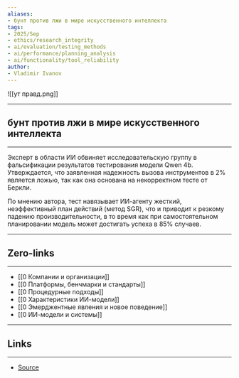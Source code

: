 ```yaml
---
aliases: 
- бунт против лжи в мире искусственного интеллекта 
tags:
- 2025/Sep
- ethics/research_integrity
- ai/evaluation/testing_methods
- ai/performance/planning_analysis
- ai/functionality/tool_reliability
author:
- Vladimir Ivanov
---
```

![[ут правд.png]]

-----
##  бунт против лжи в мире искусственного интеллекта 
-----
Эксперт в области ИИ обвиняет исследовательскую группу в фальсификации результатов тестирования модели Qwen 4b. Утверждается, что заявленная надежность вызова инструментов в 2% является ложью, так как она основана на некорректном тесте от Беркли. 

По мнению автора, тест навязывает ИИ-агенту жесткий, неэффективный план действий (метод SGR), что и приводит к резкому падению производительности, в то время как при самостоятельном планировании модель может достигать успеха в 85% случаев.

---
## Zero-links
---
- [[0 Компании и организации]]
- [[0 Платформы, бенчмарки и стандарты]]
- [[0 Процедурные подходы]]
- [[0 Характеристики ИИ-модели]]
- [[0 Эмерджентные явления и новое поведение]]
- [[0 ИИ-модели и системы]]

---
## Links
---
- [Source](https://t.me/turboproject/2073)